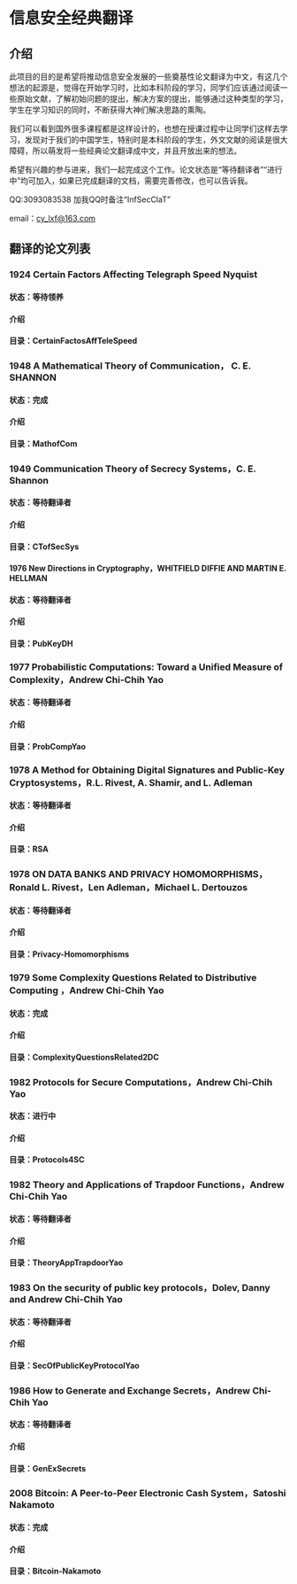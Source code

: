 # 信息安全经典翻译

## 介绍
此项目的目的是希望将推动信息安全发展的一些奠基性论文翻译为中文，有这几个想法的起源是，觉得在开始学习时，比如本科阶段的学习，同学们应该通过阅读一些原始文献，了解初始问题的提出，解决方案的提出，能够通过这种类型的学习，学生在学习知识的同时，不断获得大神们解决思路的熏陶。


我们可以看到国外很多课程都是这样设计的，也想在授课过程中让同学们这样去学习，发现对于我们的中国学生，特别时是本科阶段的学生，外文文献的阅读是很大障碍，所以萌发将一些经典论文翻译成中文，并且开放出来的想法。


希望有兴趣的参与进来，我们一起完成这个工作。论文状态是“等待翻译者”“进行中”均可加入，如果已完成翻译的文档，需要完善修改，也可以告诉我。


QQ:3093083538 加我QQ时备注“InfSecClaT”

email：cy_lxf@163.com

## 翻译的论文列表

### 1924 Certain Factors Affecting Telegraph Speed  Nyquist
#### 状态：等待领养
#### 介绍

#### 目录：CertainFactosAffTeleSpeed

### 1948 A Mathematical Theory of Communication， C. E. SHANNON

#### 状态：完成

#### 介绍 

#### 目录：MathofCom

### 1949 Communication Theory of Secrecy Systems，C. E. Shannon

#### 状态：等待翻译者
#### 介绍 


#### 目录：CTofSecSys

#### 1976 New Directions in Cryptography，WHITFIELD DIFFIE AND MARTIN E. HELLMAN

#### 状态：等待翻译者
#### 介绍 


#### 目录：PubKeyDH

### 1977 Probabilistic Computations: Toward a Unified Measure of Complexity，Andrew Chi-Chih Yao

#### 状态：等待翻译者
#### 介绍 


#### 目录：ProbCompYao


### 1978 A Method for Obtaining Digital Signatures and Public-Key Cryptosystems，R.L. Rivest, A. Shamir, and L. Adleman 

#### 状态：等待翻译者

#### 介绍 


#### 目录：RSA


### 1978 ON DATA BANKS AND PRIVACY HOMOMORPHISMS，Ronald L. Rivest，Len Adleman，Michael L. Dertouzos

#### 状态：等待翻译者

#### 介绍 


#### 目录：Privacy-Homomorphisms



### 1979 Some Complexity Questions Related to Distributive Computing ，Andrew Chi-Chih Yao

#### 状态：完成

#### 介绍 


#### 目录：ComplexityQuestionsRelated2DC



### 1982 Protocols for Secure Computations，Andrew Chi-Chih Yao

#### 状态：进行中

#### 介绍 


#### 目录：Protocols4SC


### 1982 Theory and Applications of Trapdoor Functions，Andrew Chi-Chih Yao

#### 状态：等待翻译者

#### 介绍 


#### 目录：TheoryAppTrapdoorYao



### 1983 On the security of public key protocols，Dolev, Danny and Andrew Chi-Chih Yao

#### 状态：等待翻译者

#### 介绍 


#### 目录：SecOfPublicKeyProtocolYao



### 1986 How to Generate and Exchange Secrets，Andrew Chi-Chih Yao

#### 状态：等待翻译者

#### 介绍 


#### 目录：GenExSecrets



### 2008 Bitcoin: A Peer-to-Peer Electronic Cash System，Satoshi Nakamoto

#### 状态：完成

#### 介绍 


#### 目录：Bitcoin-Nakamoto